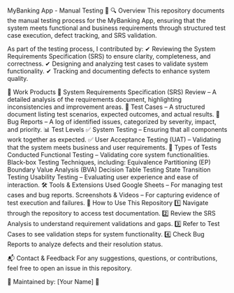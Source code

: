 MyBanking App - Manual Testing 🏦
🔍 Overview
This repository documents the manual testing process for the MyBanking App, ensuring that the system meets functional and business requirements through structured test case execution, defect tracking, and SRS validation.

As part of the testing process, I contributed by:
✔ Reviewing the System Requirements Specification (SRS) to ensure clarity, completeness, and correctness.
✔ Designing and analyzing test cases to validate system functionality.
✔ Tracking and documenting defects to enhance system quality.

📂 Work Products
📑 System Requirements Specification (SRS) Review – A detailed analysis of the requirements document, highlighting inconsistencies and improvement areas.
📝 Test Cases – A structured document listing test scenarios, expected outcomes, and actual results.
🐞 Bug Reports – A log of identified issues, categorized by severity, impact, and priority.
📊 Test Levels
✅ System Testing – Ensuring that all components work together as expected.
✅ User Acceptance Testing (UAT) – Validating that the system meets business and user requirements.
🔎 Types of Tests Conducted
Functional Testing – Validating core system functionalities.
Black-box Testing Techniques, including:
Equivalence Partitioning (EP)
Boundary Value Analysis (BVA)
Decision Table Testing
State Transition Testing
Usability Testing – Evaluating user experience and ease of interaction.
🛠 Tools & Extensions Used
Google Sheets – For managing test cases and bug reports.
Screenshots & Videos – For capturing evidence of test execution and failures.
📌 How to Use This Repository
1️⃣ Navigate through the repository to access test documentation.
2️⃣ Review the SRS Analysis to understand requirement validations and gaps.
3️⃣ Refer to Test Cases to see validation steps for system functionality.
4️⃣ Check Bug Reports to analyze defects and their resolution status.

📬 Contact & Feedback
For any suggestions, questions, or contributions, feel free to open an issue in this repository.

📌 Maintained by: [Your Name] 🚀
